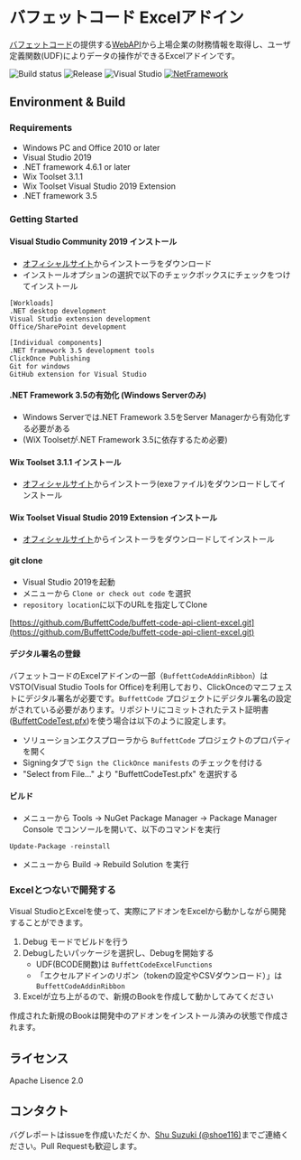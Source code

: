 # バフェットコード Excelアドイン

[バフェットコード](https://www.buffett-code.com/)の提供する[WebAPI](https://docs.buffett-code.com/)から上場企業の財務情報を取得し、ユーザ定義関数(UDF)によりデータの操作ができるExcelアドインです。

![Build status](https://github.com/BuffettCode/buffett-code-api-client-excel/workflows/Build/badge.svg) ![Release](https://github.com/BuffettCode/buffett-code-api-client-excel/workflows/Release/badge.svg) ![Visual Studio](https://img.shields.io/badge/Visual%20Studio-2019-red.svg)  [![NetFramework](https://img.shields.io/badge/Language-C%23%207.0-orange.svg)](https://blogs.msdn.microsoft.com/dotnet/2016/08/24/whats-new-in-csharp-7-0/) 

## Environment & Build
### Requirements
* Windows PC and Office 2010 or later
* Visual Studio 2019
* .NET framework 4.6.1 or later
* Wix Toolset 3.1.1
* Wix Toolset Visual Studio 2019 Extension
* .NET framework 3.5

### Getting Started

#### Visual Studio Community 2019 インストール

* [オフィシャルサイト](https://visualstudio.microsoft.com/ja/downloads/)からインストーラをダウンロード
* インストールオプションの選択で以下のチェックボックスにチェックをつけてインストール

```
[Workloads]
.NET desktop development
Visual Studio extension development
Office/SharePoint development

[Individual components]
.NET framework 3.5 development tools
ClickOnce Publishing
Git for windows
GitHub extension for Visual Studio
```

#### .NET Framework 3.5の有効化 (Windows Serverのみ)

* Windows Serverでは.NET Framework 3.5をServer Managerから有効化する必要がある
* (WiX Toolsetが.NET Framework 3.5に依存するため必要)

#### Wix Toolset 3.1.1 インストール

* [オフィシャルサイト](https://github.com/wixtoolset/wix3/releases/tag/wix3111rtm)からインストーラ(exeファイル)をダウンロードしてインストール

#### Wix Toolset Visual Studio 2019 Extension インストール

* [オフィシャルサイト](https://wixtoolset.org/releases/)からインストーラをダウンロードしてインストール

#### git clone

* Visual Studio 2019を起動
* メニューから `Clone or check out code` を選択
* `repository location`に以下のURLを指定してClone

[https://github.com/BuffettCode/buffett-code-api-client-excel.git](https://github.com/BuffettCode/buffett-code-api-client-excel.git)

#### デジタル署名の登録
バフェットコードのExcelアドインの一部（`BuffettCodeAddinRibbon`）はVSTO(Visual Studio Tools for Office)を利用しており、ClickOnceのマニフェストにデジタル署名が必要です。`BuffettCode` プロジェクトにデジタル署名の設定がされている必要があります。リポジトリにコミットされたテスト証明書([BuffettCodeTest.pfx](./BuffettCodeAddinRibbon/BuffettCodeTest.pfx))を使う場合は以下のように設定します。


* ソリューションエクスプローラから `BuffettCode` プロジェクトのプロパティを開く
* Signingタブで `Sign the ClickOnce manifests` のチェックを付ける
* "Select from File..." より "BuffettCodeTest.pfx" を選択する

#### ビルド

* メニューから Tools -> NuGet Package Manager -> Package Manager Console でコンソールを開いて、以下のコマンドを実行

```
Update-Package -reinstall
```

* メニューから Build -> Rebuild Solution を実行

### Excelとつないで開発する
Visual StudioとExcelを使って、実際にアドオンをExcelから動かしながら開発することができます。

1. Debug モードでビルドを行う
2. Debugしたいパッケージを選択し、Debugを開始する
    - UDF(BCODE関数)は `BuffettCodeExcelFunctions`
    - 「エクセルアドインのリボン（tokenの設定やCSVダウンロード）」は`BuffettCodeAddinRibbon`
3. Excelが立ち上がるので、新規のBookを作成して動かしてみてください

作成された新規のBookは開発中のアドオンをインストール済みの状態で作成されます。


## ライセンス

Apache Lisence 2.0

## コンタクト

バグレポートはissueを作成いただくか、[Shu Suzuki (@shoe116)](https://twitter.com/shoe116)までご連絡ください。Pull Requestも歓迎します。
